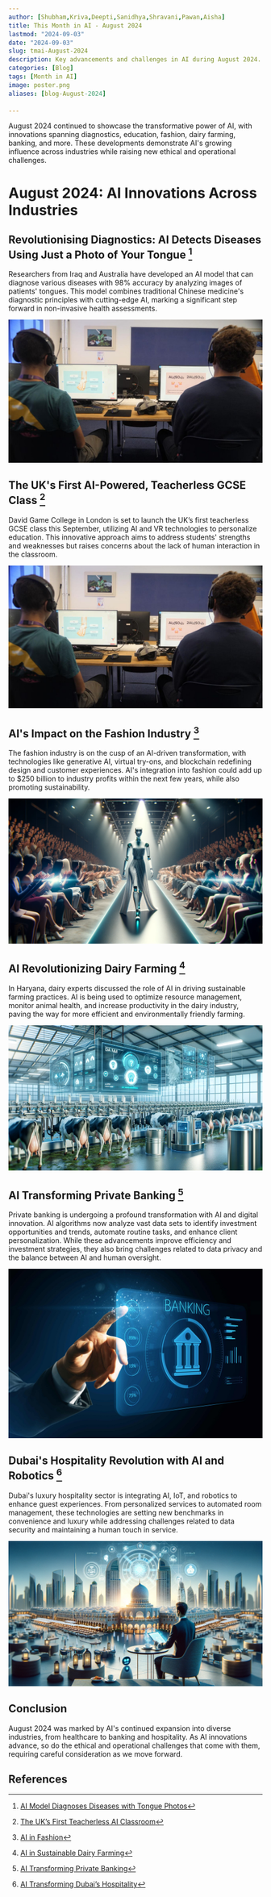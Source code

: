 ```yaml
---
author: [Shubham,Kriva,Deepti,Sanidhya,Shravani,Pawan,Aisha]
title: This Month in AI - August 2024
lastmod: "2024-09-03"
date: "2024-09-03"
slug: tmai-August-2024
description: Key advancements and challenges in AI during August 2024.
categories: [Blog]
tags: [Month in AI]
image: poster.png
aliases: [blog-August-2024]

---
```


August 2024 continued to showcase the transformative power of AI, with innovations spanning diagnostics, education, fashion, dairy farming, banking, and more. These developments demonstrate AI's growing influence across industries while raising new ethical and operational challenges.

# August 2024: AI Innovations Across Industries

## Revolutionising Diagnostics: AI Detects Diseases Using Just a Photo of Your Tongue [^1]
Researchers from Iraq and Australia have developed an AI model that can diagnose various diseases with 98% accuracy by analyzing images of patients' tongues. This model combines traditional Chinese medicine's diagnostic principles with cutting-edge AI, marking a significant step forward in non-invasive health assessments.

![AI Diagnostics](ai_classroom.png)

## The UK's First AI-Powered, Teacherless GCSE Class [^2]
David Game College in London is set to launch the UK’s first teacherless GCSE class this September, utilizing AI and VR technologies to personalize education. This innovative approach aims to address students' strengths and weaknesses but raises concerns about the lack of human interaction in the classroom.

![AI Classroom](ai_classroom.png)

## AI's Impact on the Fashion Industry [^3]
The fashion industry is on the cusp of an AI-driven transformation, with technologies like generative AI, virtual try-ons, and blockchain redefining design and customer experiences. AI's integration into fashion could add up to $250 billion to industry profits within the next few years, while also promoting sustainability.

![AI Fashion](ai_fashion.png)

## AI Revolutionizing Dairy Farming [^4]
In Haryana, dairy experts discussed the role of AI in driving sustainable farming practices. AI is being used to optimize resource management, monitor animal health, and increase productivity in the dairy industry, paving the way for more efficient and environmentally friendly farming.

![AI Dairy](ai_dairy.png)

## AI Transforming Private Banking [^5]
Private banking is undergoing a profound transformation with AI and digital innovation. AI algorithms now analyze vast data sets to identify investment opportunities and trends, automate routine tasks, and enhance client personalization. While these advancements improve efficiency and investment strategies, they also bring challenges related to data privacy and the balance between AI and human oversight.

![AI Banking](ai_banking.png)

## Dubai's Hospitality Revolution with AI and Robotics [^6]
Dubai's luxury hospitality sector is integrating AI, IoT, and robotics to enhance guest experiences. From personalized services to automated room management, these technologies are setting new benchmarks in convenience and luxury while addressing challenges related to data security and maintaining a human touch in service.

![AI Hospitality](ai_hospitality.png)

## Conclusion
August 2024 was marked by AI's continued expansion into diverse industries, from healthcare to banking and hospitality. As AI innovations advance, so do the ethical and operational challenges that come with them, requiring careful consideration as we move forward.

## References
[^1]: [AI Model Diagnoses Diseases with Tongue Photos](https://www.indiatoday.in/technology/news/story/researchers-develop-a-new-ai-model-which-can-detect-diseases-just-by-taking-a-photo-of-your-tongue-2581631-2024-08-13)

[^2]: [The UK’s First Teacherless AI Classroom](https://news.sky.com/story/uks-first-teacherless-ai-classroom-set-to-open-in-london-13200637)

[^3]: [AI in Fashion](https://www.thefashionlaw.com/ai-is-poised-to-radically-disrupt-the-fashion-industry-landscape/)

[^4]: [AI in Sustainable Dairy Farming](https://www.tribuneindia.com/news/haryana/dairy-experts-discuss-role-of-ai-in-sustainable-farming-practices/)

[^5]: [AI Transforming Private Banking](https://www.ft.com/content/962ec2b7-88d4-498f-b1c9-83f157eac828)

[^6]: [AI Transforming Dubai’s Hospitality](https://gulfbusiness.com/dubai-is-leveraging-tech-to-enhance-hospitality/)
